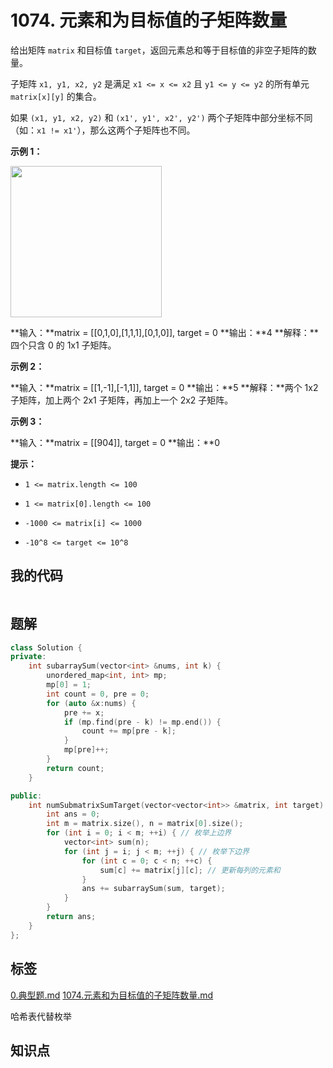 # 1074. 元素和为目标值的子矩阵数量
给出矩阵 `matrix` 和目标值 `target`，返回元素总和等于目标值的非空子矩阵的数量。

子矩阵 `x1, y1, x2, y2` 是满足 `x1 <= x <= x2` 且 `y1 <= y <= y2` 的所有单元 `matrix[x][y]` 的集合。

如果 `(x1, y1, x2, y2)` 和 `(x1', y1', x2', y2')` 两个子矩阵中部分坐标不同（如：`x1 != x1'`），那么这两个子矩阵也不同。

 

**示例 1：**

<img style="width: 242px; height: 242px;" src="https://assets.leetcode.com/uploads/2020/09/02/mate1.jpg" alt="">

**输入：**matrix = [[0,1,0],[1,1,1],[0,1,0]], target = 0
**输出：**4
**解释：**四个只含 0 的 1x1 子矩阵。


**示例 2：**

**输入：**matrix = [[1,-1],[-1,1]], target = 0
**输出：**5
**解释：**两个 1x2 子矩阵，加上两个 2x1 子矩阵，再加上一个 2x2 子矩阵。


**示例 3：**

**输入：**matrix = [[904]], target = 0
**输出：**0




****提示：****


- `1 <= matrix.length <= 100`

- `1 <= matrix[0].length <= 100`

- `-1000 <= matrix[i] <= 1000`

- `-10^8 <= target <= 10^8`


## 我的代码

```c++
```
> 

## 题解

```c++
class Solution {
private:
    int subarraySum(vector<int> &nums, int k) {
        unordered_map<int, int> mp;
        mp[0] = 1;
        int count = 0, pre = 0;
        for (auto &x:nums) {
            pre += x;
            if (mp.find(pre - k) != mp.end()) {
                count += mp[pre - k];
            }
            mp[pre]++;
        }
        return count;
    }

public:
    int numSubmatrixSumTarget(vector<vector<int>> &matrix, int target) {
        int ans = 0;
        int m = matrix.size(), n = matrix[0].size();
        for (int i = 0; i < m; ++i) { // 枚举上边界
            vector<int> sum(n);
            for (int j = i; j < m; ++j) { // 枚举下边界
                for (int c = 0; c < n; ++c) {
                    sum[c] += matrix[j][c]; // 更新每列的元素和
                }
                ans += subarraySum(sum, target);
            }
        }
        return ans;
    }
};
```

## 标签
[0.典型题.md](0.典型题.md)
[1074.元素和为目标值的子矩阵数量.md](1074.元素和为目标值的子矩阵数量.md)

哈希表代替枚举

## 知识点
